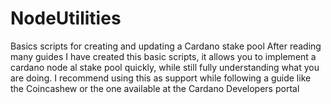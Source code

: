# NodeUtilities
Basics scripts for creating and updating a Cardano stake pool
After reading many guides I have created this basic scripts, it allows you to implement a cardano node al stake pool quickly, while still fully understanding what you are doing. I recommend using this as support while following a guide like the Coincashew or the one available at the Cardano Developers portal
